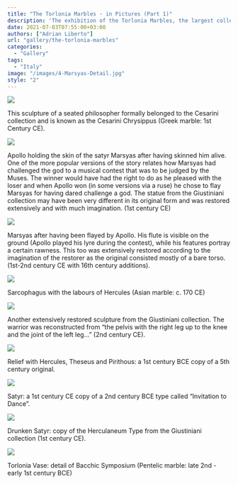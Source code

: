 ```yaml
---
title: "The Torlonia Marbles - in Pictures (Part 1)"
description: 'The exhibition of the Torlonia Marbles, the largest collection of classical sculpture still in private ownership and one of the most valuable in the world, closed in Rome on June 29. A selection of 92 of the 620 statues and busts had been on display in the Villa Caffarelli on the Capitoline Hill since October 2020, although until April, the exhibition was subject to sporadic closures owing to the pandemic. The marbles had been on restricted display since the mid-19th century, but were moved into storage for safety reasons during WWII, where they languished until now. Some of the sculptures are now due to be sent on loan to museums around the world; in the meantime, a permanent gallery will be set up for them in Rome by the Italian government in accordance with an agreement that was reached with the Torlonia estate a few years ago. <br> <br> The Torlonia family (Tourlonias) moved to Rome in the mid-18th century from France under the employ of a French abbot and soon found favour with the clergy. Marino (Marin), opened a mercer’s shop specialising in silks and brocades imported from France, while gradually expanding into the banking business. Giovanni, his son, focused on banking and real-estate, becoming the banker of some of the most powerful people of the times, including the Pope and Napoleon Bonaparte, increasing his wealth and family titles in the process. His son, Prince Alessandro Torlonia, built on his father''s interests, including his passion for collecting classical sculptures. The drive for Italian unification that led to the creation of the Monarchy of Italian (1861-1946) had created a liquidity crisis for many noble and wealthy families, who were often forced to sell their art collections in order to keep afloat. The Torlonias were ready at hand to swoop up some of these outstanding collections, such as those belonging to the Cavaceppi and Giustiniani families. Here are some of the highlights of the exhibition.  • See <a href="https://un-aligned.org/gallery/the-torlonia-marbles-part-2/" target="_blank" rel="noopener">Part 2 of this collection.</a>'
date: 2021-07-03T07:55:00+03:00
authors: ["Adrian Liberto"]
url: "gallery/the-torlonia-marbles"
categories:
  - "Gallery"
tags:
  - "Italy"
image: "/images/4-Marsyas-Detail.jpg"
style: "2"
---
```


![](/images/1-Seated-Philosopher--768x1024.jpg)

This sculpture of a seated philosopher formally belonged to the Cesarini collection and is known as the Cesarini Chrysippus (Greek marble: 1st Century CE).


![](/images/2-Apollo-768x1024.jpg)

Apollo holding the skin of the satyr Marsyas after having skinned him alive. One of the more popular versions of the story relates how Marsyas had challenged the god to a musical contest that was to be judged by the Muses. The winner would have had the right to do as he pleased with the loser and when Apollo won (in some versions via a ruse) he chose to flay Marsyas for having dared challenge a god. The statue from the Giustiniani collection may have been very different in its original form and was restored extensively and with much imagination. (1st century CE)


![](/images/3-Marsyas-768x1024.jpg)

Marsyas after having been flayed by Apollo. His flute is visible on the ground (Apollo played his lyre during the contest), while his features portray a certain rawness. This too was extensively restored according to the imagination of the restorer as the original consisted mostly of a bare torso. (1st-2nd century CE with 16th century additions).


![](/images/5-Sarcophagus--1024x768.jpg)

Sarcophagus with the labours of Hercules (Asian marble: c. 170 CE)


![](/images/6-Warrior-1024x768.jpg)

Another extensively restored sculpture from the Giustiniani collection. The warrior was reconstructed from “the pelvis with the right leg up to the knee and the joint of the left leg...” (2nd century CE).


![](/images/7-Three-Figue-Relief-1024x768.jpg)

Relief with Hercules, Theseus and Pirithous: a 1st century BCE copy of a 5th century original.


![](/images/8-Satyr-768x1024.jpg)

Satyr: a 1st century CE copy of a 2nd century BCE type called “Invitation to Dance”.


![](/images/9-Drunken-Satyr-914x1024.jpg)

Drunken Satyr: copy of the Herculaneum Type from the Giustiniani collection (1st century CE).


![](/images/10-Torlonia-Vase-Detail-1024x768.jpg)

Torlonia Vase: detail of Bacchic Symposium (Pentelic marble: late 2nd -early 1st century BCE)

